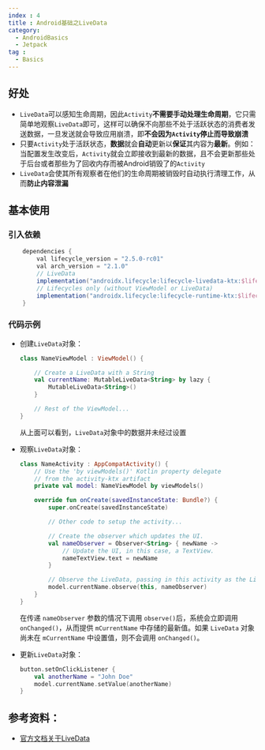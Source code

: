 ```yaml
---
index : 4
title : Android基础之LiveData
category:
  - AndroidBasics
  - Jetpack
tag :
  - Basics
---
```


## 好处

- `LiveData`可以感知生命周期，因此`Activity`**不需要手动处理生命周期**，它只需简单地观察`LiveData`即可，这样可以确保不向那些不处于活跃状态的消费者发送数据，一旦发送就会导致应用崩溃，即**不会因为`Activity`停止而导致崩溃**
- 只要`Activity`处于活跃状态，**数据**就会**自动**更新以**保证**其内容为**最新**。例如：当配置发生改变后，`Activity`就会立即接收到最新的数据，且不会更新那些处于后台或者那些为了回收内存而被Android销毁了的`Activity`
- `LiveData`会使其所有观察者在他们的生命周期被销毁时自动执行清理工作，从而**防止内容泄漏**

## 基本使用

### 引入依赖

```groovy
    dependencies {
        val lifecycle_version = "2.5.0-rc01"
        val arch_version = "2.1.0"
        // LiveData
        implementation("androidx.lifecycle:lifecycle-livedata-ktx:$lifecycle_version")
        // Lifecycles only (without ViewModel or LiveData)
        implementation("androidx.lifecycle:lifecycle-runtime-ktx:$lifecycle_version")
    }
```

### 代码示例

- 创建`LiveData`对象：

  ```kotlin
  class NameViewModel : ViewModel() {
  
      // Create a LiveData with a String
      val currentName: MutableLiveData<String> by lazy {
          MutableLiveData<String>()
      }
  
      // Rest of the ViewModel...
  }
  ```

  从上面可以看到，`LiveData`对象中的数据并未经过设置

- 观察`LiveData`对象：

  ```kotlin
  class NameActivity : AppCompatActivity() {
      // Use the 'by viewModels()' Kotlin property delegate
      // from the activity-ktx artifact
      private val model: NameViewModel by viewModels()
  
      override fun onCreate(savedInstanceState: Bundle?) {
          super.onCreate(savedInstanceState)
  
          // Other code to setup the activity...
  
          // Create the observer which updates the UI.
          val nameObserver = Observer<String> { newName ->
              // Update the UI, in this case, a TextView.
              nameTextView.text = newName
          }
  
          // Observe the LiveData, passing in this activity as the LifecycleOwner and the observer.
          model.currentName.observe(this, nameObserver)
      }
  }
  ```

  在传递 `nameObserver` 参数的情况下调用 `observe()`后，系统会立即调用 `onChanged()`，从而提供 `mCurrentName` 中存储的最新值。如果 `LiveData` 对象尚未在 `mCurrentName` 中设置值，则不会调用 `onChanged()`。

- 更新`LiveData`对象：

  ```kotlin
  button.setOnClickListener {
      val anotherName = "John Doe"
      model.currentName.setValue(anotherName)
  }
  ```

  

## 参考资料：

- [官方文档关于LiveData](https://developer.android.com/topic/libraries/architecture/livedata?hl=zh-cn#work_livedata)
